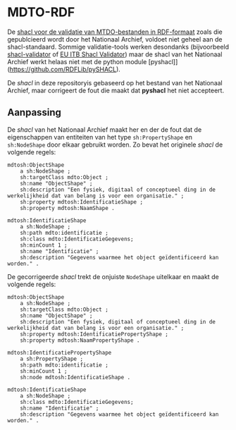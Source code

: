 # MDTO-RDF

De [shacl voor de validatie van MTDO-bestanden in RDF-formaat](https://www.nationaalarchief.nl/archiveren/mdto/rdf-ontologie) zoals die gepublcieerd wordt door het Nationaal Archief, voldoet niet geheel aan de shacl-standaard. Sommige validatie-tools werken desondanks (bijvoorbeeld [shacl-validator](https://github.com/ontola/shacl-validator) of [EU ITB Shacl Validator](https://www.itb.ec.europa.eu/shacl/any/upload)) maar de shacl van het Nationaal Archief werkt helaas niet met de python module [pyshacl]](https://github.com/RDFLib/pySHACL).

De *shacl* in deze repositoryis gebaseerd op het bestand van het Nationaal Archief, maar corrigeert de fout die maakt dat **pyshacl** het niet accepteert.

## Aanpassing

De *shacl* van het Nationaal Archief maakt her en der de fout dat de eigenschappen van entiteiten van het type `sh:PropertyShape` en `sh:NodeShape` door elkaar gebruikt worden.
Zo bevat het originele *shacl* de volgende regels:

```` 
mdtosh:ObjectShape
    a sh:NodeShape ;
    sh:targetClass mdto:Object ;
    sh:name "ObjectShape" ;
    sh:description "Een fysiek, digitaal of conceptueel ding in de werkelijkheid dat van belang is voor een organisatie." ;
    sh:property mdtosh:IdentificatieShape ;
    sh:property mdtosh:NaamShape .

mdtosh:IdentificatieShape
    a sh:NodeShape ; 
    sh:path mdto:identificatie ;
    sh:class mdto:IdentificatieGegevens;
    sh:minCount 1 ;
    sh:name "Identificatie" ;
    sh:description "Gegevens waarmee het object geïdentificeerd kan worden." .
````

De gecorrigeerde *shacl* trekt de onjuiste `NodeShape` uitelkaar en maakt de volgende regels:

````
mdtosh:ObjectShape
    a sh:NodeShape ;
    sh:targetClass mdto:Object ;
    sh:name "ObjectShape" ;
    sh:description "Een fysiek, digitaal of conceptueel ding in de werkelijkheid dat van belang is voor een organisatie." ;
    sh:property mdtosh:IdentificatiePropertyShape ;
    sh:property mdtosh:NaamPropertyShape .

mdtosh:IdentificatiePropertyShape
    a sh:PropertyShape ; 
    sh:path mdto:identificatie ;
    sh:minCount 1 ;
    sh:node mdtosh:IdentificatieShape .

mdtosh:IdentificatieShape
    a sh:NodeShape ; 
    sh:class mdto:IdentificatieGegevens;
    sh:name "Identificatie" ;
    sh:description "Gegevens waarmee het object geïdentificeerd kan worden." .
````



